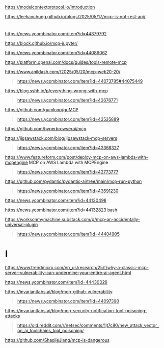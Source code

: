 https://modelcontextprotocol.io/introduction

https://leehanchung.github.io/blogs/2025/05/17/mcp-is-not-rest-api/

#
https://news.ycombinator.com/item?id=44379792

https://block.github.io/mcp-jupyter/

https://news.ycombinator.com/item?id=44086062

https://platform.openai.com/docs/guides/tools-remote-mcp

https://www.anildash.com//2025/05/20/mcp-web20-20/
> https://news.ycombinator.com/item?id=44073785#44075449

https://blog.sshh.io/p/everything-wrong-with-mcp
> https://news.ycombinator.com/item?id=43676771

https://github.com/gumloop/guMCP
> https://news.ycombinator.com/item?id=43535889

https://github.com/hyperbrowserai/mcp

https://jigsawstack.com/blog/jigsawstack-mcp-servers
> https://news.ycombinator.com/item?id=43368327

https://www.featureform.com/post/deploy-mcp-on-aws-lambda-with-mcpengine MCP on AWS Lambda with MCPEngine
> https://news.ycombinator.com/item?id=43773777

https://github.com/pydantic/pydantic-ai/tree/main/mcp-run-python
> https://news.ycombinator.com/item?id=43691230

https://news.ycombinator.com/item?id=44130498

https://news.ycombinator.com/item?id=44132823 bash

https://worksonmymachine.substack.com/p/mcp-an-accidentally-universal-plugin
> https://news.ycombinator.com/item?id=44404905

# I
https://www.trendmicro.com/en_us/research/25/f/why-a-classic-mcp-server-vulnerability-can-undermine-your-entire-ai-agent.html

https://news.ycombinator.com/item?id=44430029

https://invariantlabs.ai/blog/mcp-github-vulnerability
> https://news.ycombinator.com/item?id=44097390

https://invariantlabs.ai/blog/mcp-security-notification-tool-poisoning-attacks
> https://old.reddit.com/r/netsec/comments/1jt7c80/new_attack_vector_on_ai_toolchains_tool_poisoning/

https://github.com/ShaojieJiang/mcp-is-dangerous